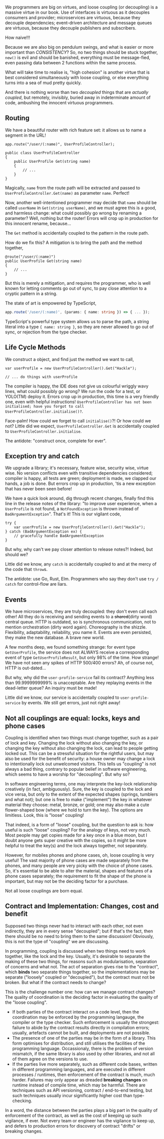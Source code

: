 We programmers are big on virtues, and loose coupling (or decoupling) is a massive virtue in our book. Use of interfaces is virtuous as it decouples consumers and provider; microservices are virtuous, because they decouple dependencies; event-driven architecture and message queues are virtuous, because they decouple publishers and subscribers. 

How naive!!!

Because we are also big on pendulum swings, and what is easier or more important than _CONSISTENCY_? So, no two things should be stuck together, `new()` is evil and should be banished, everything must be message-fied, even passing data between 2 functions within the same process.

What will take time to realise is, "high cohesion" is another virtue that is best considered simultaneously with loose coupling, or else everything turns into a sea of mud pretty quickly. 

And there is nothing worse than two _decoupled_ things that are _actually coupled_, but remotely, invisibly, buried away in indeterminate amount of code, ambushing the innocent virtuous programmers.

## Routing

We have a beautiful router with rich feature set: it allows us to name a segment in the URL!

```CSharp
app.route("/user/(:name)", UserProfileController);

public class UserProfileController
{
    public UserProfile Get(string name)
    {
        // ...
    }
}
```

Magically, `name` from the route path will be extracted and passed to `UserProfileController.Get(name)` as parameter `name`. Perfect! 

Now, another well-intentioned programmer may decide that `name` should be called `userName` in `Get(string userName)`, and we must agree this is a good, and harmless change: what could possibly go wrong by renaming a parameter? Well, nothing but the router! Errors will crop up in production for this innocent rename, because...

The `Get` method is accidentally coupled to the pattern in the route path.

How do we fix this? A mitigation is to bring the path and the method together,  

```CSharp
@route("/user/(:name)")
public UserProfile Get(string name)
{
    // ...
}
```

But this is merely a mitigation, and requires the programmer, who is well known for letting comments go out of sync, to pay close attention to a cryptic pattern in a string.

The state of art is empowered by TypeScript, 

```TypeScript
app.route('/user/(:name)', (params: { name: string }) => { ... });
```

TypeScript's powerful type system allows us to parse the path, a string literal into a type `{ name: string }`, so they are never allowed to go out of sync, or rejection from the type checker.

## Life Cycle Methods

We construct a object, and find just the method we want to call,

```CSharp
var userProfile = new UserProfileController().Get("Hackle");

// ... do things with userProfile
```

The compiler is happy, the IDE does not give us colourful wriggly wavy lines, what could possibly go wrong? We run the code for a test, or YOLO(TM) deploy it. Errors crop up in production, this time is a very friendly one, even with helpful instructions! `UserProfileController has not been initialised; have you forgot to call UserProfileController.initialise()?`.

Face-palm! How could we forget to call `initialise()`?! Or how could we not? Little did we expect, `UserProfileController.Get` is accidentally coupled to `UserProfileController.initialise`.

The antidote: "construct once, complete for ever".

## Exception try and catch

We upgrade a library; it's necessary, feature wise, security wise, virtue wise. No version conflicts even with transitive dependencies considered; compiler is happy, all tests are green; deployment is made, we clapped our hands, a job is done. But errors crop up in production, 'tis a new exception that has never been seen before!

We have a quick look around, dig through recent changes, finally find this line in the release notes of the library: "to improve user experience, when a `UserProfile` is not found, a `NotFoundException` is thrown instead of `BadArgumentException`". That's it! This is our vigilant code,

```CSharp
try {
    var userProfile = new UserProfileController().Get("Hackle");
} catch (BadArgumentException ex) {
    // gracefully handle BadArgumentException
}
```

But why, why can't we pay closer attention to release notes?! Indeed, but should we?

Little did we know, any `catch` is accidentally coupled to and at the mercy of the code that `throw`s.

The antidote: use Go, Rust, Elm. Programmers who say they don't use `try / catch` for control-flow are liars.

## Events

We have microservices, they are truly decoupled: they don't even call each other! All they do is receiving and sending events to a ~~shared~~(dirty word) central queue. HTTP is outdated, so is synchronous communication, not to mention orchestration (dirty word again). Choreography is the shizzle. Flexibility, adaptability, reliability, you name it. Events are even persisted, they make the new database. A brave new world.

A few months deep, we found something strange: for event type `GetUserProfile`, the service does not ALWAYS receive a corresponding event of type `GetUserProfileResult`, but only 98% of the time. How strange! We have not seen any spikes of HTTP 500/400 errors? Ah, of course not, HTTP is out-dated...

But why, why did the `user-profile-service` fail its contract? Anything less than 99.9999999999% is unacceptable. Are they replaying events in the dead-letter queue? An inquiry must be made!

Little did we know, our service is accidentally coupled to `user-profile-service` by events. We still get errors, just not right away!

## Not all couplings are equal: locks, keys and phone cases

Coupling is identified when two things must change together, such as a pair of lock and key. Changing the lock without also changing the key, or changing the key without also changing the lock, can lead to people getting locked out. This can be a stressful situation for the rightful users, but may also be used for the benefit of security: a house owner may change a lock to intentionally lock out unwelcomed visitors. This tells us "coupling" is not always a bad thing, contrary to popular belief in software engineering, which seems to have a worship for "decoupling". But why so?

In software engineering terms, one may interprete the key-lock relationship creatively (in fact, ambiguously). Sure, the key is coupled to the lock and vice versa, but only to the extent of the expected shapes (springs, tumblers and what not); but one is free to make ("implement") the key in whatever material they choose: metal, bronze, or gold; one may also make a cute flower-shaped bow (where we hold to turn the key). The options are limitless. Look, this is "loose" coupling! 

That indeed, is a form of "loose" coupling, but the question to ask is: how useful is such "loose" coupling? For the analogy of keys, not very much. Most people may get copies made for a key once in a blue moon, but I doubt anyone gets super creative with the copies, so it might be more helpful to treat the key(s) and the lock always together, not separately. 

However, for mobiles phones and phone cases, oh, loose coupling is very useful! The vast majority of phone cases are made separately from the phones, and many people are very picky with the choice of phone cases. So, it's essential to be able to alter the material, shapes and features of a phone cases separately; the requirement to fit the shape of the phone is important, but may not be the deciding factor for a purchase. 

Not all loose couplings are born equal.

## Contract and Implementation: Changes, cost and benefit

Supposed two things never had to interact with each other, not even indirectly, they are in every sense "decoupled"; but if that's the fact, then there should be no need to bring them to the same discussion! Obviously, this is not the type of "coupling" we are discussing.

In programming, coupling is discussed when two things need to work together, like the lock and the key. Usually, it's desirable to separate the making of these two things, for reasons such as modularisation, separation of concerns and what not. The act of separation gives rise to the "contract", which **binds** two separate things together, so the implementations may be separate ("loosely" coupled or "decoupled"), but the contract must not be broken. But what if the contract needs to change?

This is the challenge number one: how can we manage contract changes? The quality of coordination is the deciding factor in evaluating the quality of the "loose coupling".

- If both parties of the contract interact on a code level, then the coordination may be enforced by the programming langauge, the compiler or the type checker. Such enforcement is usually the strongest: failure to abide by the contract results directly in compilation errors; usually, artefacts cannot be built, and deployments are not possible.
- The presence of one of the parties may be in the form of a library. This form optimises for distribution, and still utilises the facilities of the programming language. Occassionaly, there is the problem of version mismatch, if the same library is also used by other libraries, and not all of them agree on the versions to use.
- If the parties live more separately, such as different code bases, written in different programming languages, and are executed in different processes / runtimes, then enforcement of the contract is much, much harder. Failures may only appear as dreaded **breaking changes** on runtime instead of compile time, which may be harmful. There are techniques such as API versioning, contract / end-to-end testing, but such techniques usually incur significantly higher cost than type-checking.

In a word, the distance between the parties plays a big part in the quality of enforcement of the contract, as well as the cost of keeping up such vigilance, if ever. Not every team or engineer has the vigilance to keep up, and defers to production errors for discovery of contract "drifts" or breaking changes. 
